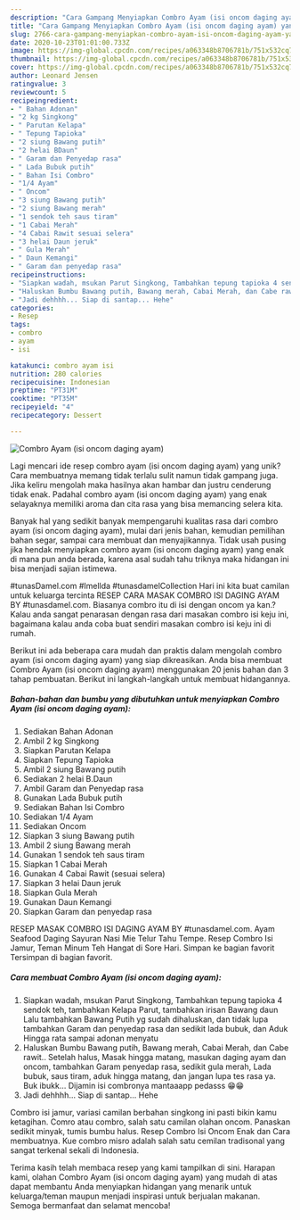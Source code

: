 ```yaml
---
description: "Cara Gampang Menyiapkan Combro Ayam (isi oncom daging ayam) yang Lezat Sekali"
title: "Cara Gampang Menyiapkan Combro Ayam (isi oncom daging ayam) yang Lezat Sekali"
slug: 2766-cara-gampang-menyiapkan-combro-ayam-isi-oncom-daging-ayam-yang-lezat-sekali
date: 2020-10-23T01:01:00.733Z
image: https://img-global.cpcdn.com/recipes/a063348b8706781b/751x532cq70/combro-ayam-isi-oncom-daging-ayam-foto-resep-utama.jpg
thumbnail: https://img-global.cpcdn.com/recipes/a063348b8706781b/751x532cq70/combro-ayam-isi-oncom-daging-ayam-foto-resep-utama.jpg
cover: https://img-global.cpcdn.com/recipes/a063348b8706781b/751x532cq70/combro-ayam-isi-oncom-daging-ayam-foto-resep-utama.jpg
author: Leonard Jensen
ratingvalue: 3
reviewcount: 5
recipeingredient:
- " Bahan Adonan"
- "2 kg Singkong"
- " Parutan Kelapa"
- " Tepung Tapioka"
- "2 siung Bawang putih"
- "2 helai BDaun"
- " Garam dan Penyedap rasa"
- " Lada Bubuk putih"
- " Bahan Isi Combro"
- "1/4 Ayam"
- " Oncom"
- "3 siung Bawang putih"
- "2 siung Bawang merah"
- "1 sendok teh saus tiram"
- "1 Cabai Merah"
- "4 Cabai Rawit sesuai selera"
- "3 helai Daun jeruk"
- " Gula Merah"
- " Daun Kemangi"
- " Garam dan penyedap rasa"
recipeinstructions:
- "Siapkan wadah, msukan Parut Singkong, Tambahkan tepung tapioka 4 sendok teh, tambahkan Kelapa Parut, tambahkan irisan Bawang daun Lalu tambahkan Bawang Putih yg sudah dihaluskan, dan tidak lupa tambahkan Garam dan penyedap rasa dan sedikit lada bubuk, dan Aduk Hingga rata sampai adonan menyatu"
- "Haluskan Bumbu Bawang putih, Bawang merah, Cabai Merah, dan Cabe rawit.. Setelah halus, Masak hingga matang, masukan daging ayam dan oncom, tambahkan Garam penyedap rasa, sedikit gula merah, Lada bubuk, saus tiram, aduk hingga matang, dan jangan lupa tes rasa ya. Buk ibukk... Dijamin isi combronya mantaaapp pedasss 😁😁"
- "Jadi dehhhh... Siap di santap... Hehe"
categories:
- Resep
tags:
- combro
- ayam
- isi

katakunci: combro ayam isi 
nutrition: 280 calories
recipecuisine: Indonesian
preptime: "PT31M"
cooktime: "PT35M"
recipeyield: "4"
recipecategory: Dessert

---
```



![Combro Ayam (isi oncom daging ayam)](https://img-global.cpcdn.com/recipes/a063348b8706781b/751x532cq70/combro-ayam-isi-oncom-daging-ayam-foto-resep-utama.jpg)

Lagi mencari ide resep combro ayam (isi oncom daging ayam) yang unik? Cara membuatnya memang tidak terlalu sulit namun tidak gampang juga. Jika keliru mengolah maka hasilnya akan hambar dan justru cenderung tidak enak. Padahal combro ayam (isi oncom daging ayam) yang enak selayaknya memiliki aroma dan cita rasa yang bisa memancing selera kita.

Banyak hal yang sedikit banyak mempengaruhi kualitas rasa dari combro ayam (isi oncom daging ayam), mulai dari jenis bahan, kemudian pemilihan bahan segar, sampai cara membuat dan menyajikannya. Tidak usah pusing jika hendak menyiapkan combro ayam (isi oncom daging ayam) yang enak di mana pun anda berada, karena asal sudah tahu triknya maka hidangan ini bisa menjadi sajian istimewa.

#tunasDamel.com #Imellda #tunasdamelCollection Hari ini kita buat camilan untuk keluarga tercinta RESEP CARA MASAK COMBRO ISI DAGING AYAM BY #tunasdamel.com. Biasanya combro itu di isi dengan oncom ya kan.? Kalau anda sangat penarasan dengan rasa dari masakan combro isi keju ini, bagaimana kalau anda coba buat sendiri masakan combro isi keju ini di rumah.


Berikut ini ada beberapa cara mudah dan praktis dalam mengolah combro ayam (isi oncom daging ayam) yang siap dikreasikan. Anda bisa membuat Combro Ayam (isi oncom daging ayam) menggunakan 20 jenis bahan dan 3 tahap pembuatan. Berikut ini langkah-langkah untuk membuat hidangannya.

<!--inarticleads1-->

##### Bahan-bahan dan bumbu yang dibutuhkan untuk menyiapkan Combro Ayam (isi oncom daging ayam):

1. Sediakan  Bahan Adonan
1. Ambil 2 kg Singkong
1. Siapkan  Parutan Kelapa
1. Siapkan  Tepung Tapioka
1. Ambil 2 siung Bawang putih
1. Sediakan 2 helai B.Daun
1. Ambil  Garam dan Penyedap rasa
1. Gunakan  Lada Bubuk putih
1. Sediakan  Bahan Isi Combro
1. Sediakan 1/4 Ayam
1. Sediakan  Oncom
1. Siapkan 3 siung Bawang putih
1. Ambil 2 siung Bawang merah
1. Gunakan 1 sendok teh saus tiram
1. Siapkan 1 Cabai Merah
1. Gunakan 4 Cabai Rawit (sesuai selera)
1. Siapkan 3 helai Daun jeruk
1. Siapkan  Gula Merah
1. Gunakan  Daun Kemangi
1. Siapkan  Garam dan penyedap rasa


RESEP MASAK COMBRO ISI DAGING AYAM BY #tunasdamel.com. Ayam Seafood Daging Sayuran Nasi Mie Telur Tahu Tempe. Resep Combro Isi Jamur, Teman Minum Teh Hangat di Sore Hari. Simpan ke bagian favorit Tersimpan di bagian favorit. 

<!--inarticleads2-->

##### Cara membuat Combro Ayam (isi oncom daging ayam):

1. Siapkan wadah, msukan Parut Singkong, Tambahkan tepung tapioka 4 sendok teh, tambahkan Kelapa Parut, tambahkan irisan Bawang daun Lalu tambahkan Bawang Putih yg sudah dihaluskan, dan tidak lupa tambahkan Garam dan penyedap rasa dan sedikit lada bubuk, dan Aduk Hingga rata sampai adonan menyatu
1. Haluskan Bumbu Bawang putih, Bawang merah, Cabai Merah, dan Cabe rawit.. Setelah halus, Masak hingga matang, masukan daging ayam dan oncom, tambahkan Garam penyedap rasa, sedikit gula merah, Lada bubuk, saus tiram, aduk hingga matang, dan jangan lupa tes rasa ya. Buk ibukk... Dijamin isi combronya mantaaapp pedasss 😁😁
1. Jadi dehhhh... Siap di santap... Hehe


Combro isi jamur, variasi camilan berbahan singkong ini pasti bikin kamu ketagihan. Comro atau combro, salah satu camilan olahan oncom. Panaskan sedikit minyak, tumis bumbu halus. Resep Combro Isi Oncom Enak dan Cara membuatnya. Kue combro misro adalah salah satu cemilan tradisonal yang sangat terkenal sekali di Indonesia. 

Terima kasih telah membaca resep yang kami tampilkan di sini. Harapan kami, olahan Combro Ayam (isi oncom daging ayam) yang mudah di atas dapat membantu Anda menyiapkan hidangan yang menarik untuk keluarga/teman maupun menjadi inspirasi untuk berjualan makanan. Semoga bermanfaat dan selamat mencoba!
